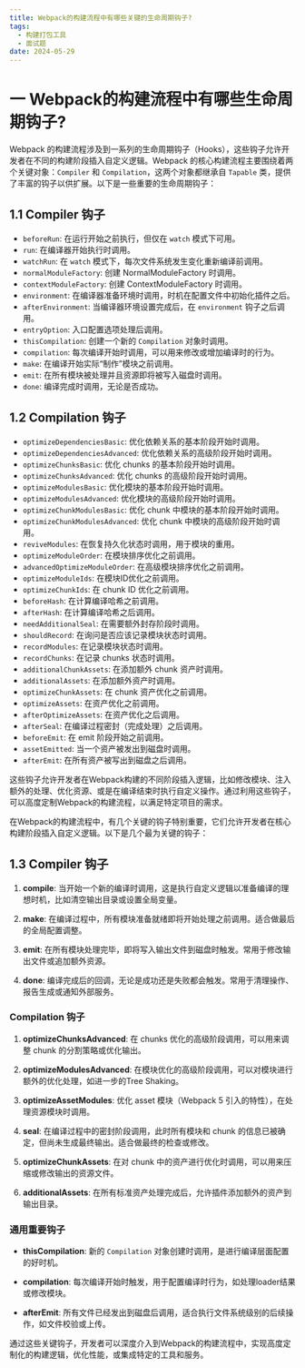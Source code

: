 ```yaml
---
title: Webpack的构建流程中有哪些关键的生命周期钩子?
tags:
  - 构建打包工具
  - 面试题
date: 2024-05-29
---
```

# 一 Webpack的构建流程中有哪些生命周期钩子?

Webpack 的构建流程涉及到一系列的生命周期钩子（Hooks），这些钩子允许开发者在不同的构建阶段插入自定义逻辑。Webpack 的核心构建流程主要围绕着两个关键对象：`Compiler` 和 `Compilation`，这两个对象都继承自 `Tapable` 类，提供了丰富的钩子以供扩展。以下是一些重要的生命周期钩子：

## 1.1 Compiler 钩子

- `beforeRun`: 在运行开始之前执行，但仅在 `watch` 模式下可用。
- `run`: 在编译器开始执行时调用。
- `watchRun`: 在 `watch` 模式下，每次文件系统发生变化重新编译前调用。
- `normalModuleFactory`: 创建 NormalModuleFactory 时调用。
- `contextModuleFactory`: 创建 ContextModuleFactory 时调用。
- `environment`: 在编译器准备环境时调用，时机在配置文件中初始化插件之后。
- `afterEnvironment`: 当编译器环境设置完成后，在 `environment` 钩子之后调用。
- `entryOption`: 入口配置选项处理后调用。
- `thisCompilation`: 创建一个新的 `Compilation` 对象时调用。
- `compilation`: 每次编译开始时调用，可以用来修改或增加编译时的行为。
- `make`: 在编译开始实际“制作”模块之前调用。
- `emit`: 在所有模块被处理并且资源即将被写入磁盘时调用。
- `done`: 编译完成时调用，无论是否成功。

## 1.2 Compilation 钩子

- `optimizeDependenciesBasic`: 优化依赖关系的基本阶段开始时调用。
- `optimizeDependenciesAdvanced`: 优化依赖关系的高级阶段开始时调用。
- `optimizeChunksBasic`: 优化 chunks 的基本阶段开始时调用。
- `optimizeChunksAdvanced`: 优化 chunks 的高级阶段开始时调用。
- `optimizeModulesBasic`: 优化模块的基本阶段开始时调用。
- `optimizeModulesAdvanced`: 优化模块的高级阶段开始时调用。
- `optimizeChunkModulesBasic`: 优化 chunk 中模块的基本阶段开始时调用。
- `optimizeChunkModulesAdvanced`: 优化 chunk 中模块的高级阶段开始时调用。
- `reviveModules`: 在恢复持久化状态时调用，用于模块的重用。
- `optimizeModuleOrder`: 在模块排序优化之前调用。
- `advancedOptimizeModuleOrder`: 在高级模块排序优化之前调用。
- `optimizeModuleIds`: 在模块ID优化之前调用。
- `optimizeChunkIds`: 在 chunk ID 优化之前调用。
- `beforeHash`: 在计算编译哈希之前调用。
- `afterHash`: 在计算编译哈希之后调用。
- `needAdditionalSeal`: 在需要额外封存阶段时调用。
- `shouldRecord`: 在询问是否应该记录模块状态时调用。
- `recordModules`: 在记录模块状态时调用。
- `recordChunks`: 在记录 chunks 状态时调用。
- `additionalChunkAssets`: 在添加额外 chunk 资产时调用。
- `additionalAssets`: 在添加额外资产时调用。
- `optimizeChunkAssets`: 在 chunk 资产优化之前调用。
- `optimizeAssets`: 在资产优化之前调用。
- `afterOptimizeAssets`: 在资产优化之后调用。
- `afterSeal`: 在编译过程密封（完成处理）之后调用。
- `beforeEmit`: 在 emit 阶段开始之前调用。
- `assetEmitted`: 当一个资产被发出到磁盘时调用。
- `afterEmit`: 在所有资产被写出到磁盘之后调用。

这些钩子允许开发者在Webpack构建的不同阶段插入逻辑，比如修改模块、注入额外的处理、优化资源、或是在编译结束时执行自定义操作。通过利用这些钩子，可以高度定制Webpack的构建流程，以满足特定项目的需求。

在Webpack的构建流程中，有几个关键的钩子特别重要，它们允许开发者在核心构建阶段插入自定义逻辑。以下是几个最为关键的钩子：

## 1.3 Compiler 钩子

1. **compile**: 当开始一个新的编译时调用，这是执行自定义逻辑以准备编译的理想时机，比如清空输出目录或设置全局变量。
    
2. **make**: 在编译过程中，所有模块准备就绪即将开始处理之前调用。适合做最后的全局配置调整。
    
3. **emit**: 在所有模块处理完毕，即将写入输出文件到磁盘时触发。常用于修改输出文件或追加额外资源。
    
4. **done**: 编译完成后的回调，无论是成功还是失败都会触发。常用于清理操作、报告生成或通知外部服务。
    

### Compilation 钩子

1. **optimizeChunksAdvanced**: 在 chunks 优化的高级阶段调用，可以用来调整 chunk 的分割策略或优化输出。
    
2. **optimizeModulesAdvanced**: 在模块优化的高级阶段调用，可以对模块进行额外的优化处理，如进一步的Tree Shaking。
    
3. **optimizeAssetModules**: 优化 asset 模块（Webpack 5 引入的特性），在处理资源模块时调用。
    
4. **seal**: 在编译过程中的密封阶段调用，此时所有模块和 chunk 的信息已被确定，但尚未生成最终输出。适合做最终的检查或修改。
    
5. **optimizeChunkAssets**: 在对 chunk 中的资产进行优化时调用，可以用来压缩或修改输出的资源文件。
    
6. **additionalAssets**: 在所有标准资产处理完成后，允许插件添加额外的资产到输出目录。
    

### 通用重要钩子

- **thisCompilation**: 新的 `Compilation` 对象创建时调用，是进行编译层面配置的好时机。
    
- **compilation**: 每次编译开始时触发，用于配置编译时行为，如处理loader结果或修改模块。
    
- **afterEmit**: 所有文件已经发出到磁盘后调用，适合执行文件系统级别的后续操作，如文件校验或上传。
    

通过这些关键钩子，开发者可以深度介入到Webpack的构建流程中，实现高度定制化的构建逻辑，优化性能，或集成特定的工具和服务。

